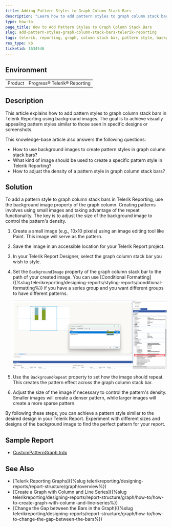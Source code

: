 ```yaml
---
title: Adding Pattern Styles to Graph Column Stack Bars
description: "Learn how to add pattern styles to graph column stack bars using background images in Telerik Reporting."
type: how-to
page_title: How to Add Pattern Styles to Graph Column Stack Bars
slug: add-pattern-styles-graph-column-stack-bars-telerik-reporting
tags: telerik, reporting, graph, column stack bar, pattern style, background image
res_type: kb
ticketid: 1634546
---
```


## Environment

<table>
  <tbody>
    <tr>
      <td>Product</td>
      <td>Progress® Telerik® Reporting</td>
    </tr>
  </tbody>
</table>

## Description

This article explains how to add pattern styles to graph column stack bars in Telerik Reporting using background images. The goal is to achieve visually appealing pattern styles similar to those seen in specific designs or screenshots.

This knowledge-base article also answers the following questions:
- How to use background images to create pattern styles in graph column stack bars?
- What kind of image should be used to create a specific pattern style in Telerik Reporting?
- How to adjust the density of a pattern style in graph column stack bars?

## Solution

To add a pattern style to graph column stack bars in Telerik Reporting, use the background image property of the graph column. Creating patterns involves using small images and taking advantage of the repeat functionality. The key is to adjust the size of the background image to control the pattern's density.

1. Create a small image (e.g., 10x10 pixels) using an image editing tool like Paint. This image will serve as the pattern. 
1. Save the image in an accessible location for your Telerik Report project.
1. In your Telerik Report Designer, select the graph column stack bar you wish to style. 
1. Set the `BackgroundImage` property of the graph column stack bar to the path of your created image. You can use [Conditional Formatting]({%slug telerikreporting/designing-reports/styling-reports/conditional-formatting%}) if you have a series group and you want different groups to have different patterns.

    ![Adding Pattern Styles to Graph Column Stack Bars](images/CustomPatternsGraph.png)
   
1. Use the `BackgroundRepeat` property to set how the image should repeat. This creates the pattern effect across the graph column stack bar.
1. Adjust the size of the image if necessary to control the pattern's density. Smaller images will create a denser pattern, while larger images will create a more sparse pattern.

By following these steps, you can achieve a pattern style similar to the desired design in your Telerik Report. Experiment with different sizes and designs of the background image to find the perfect pattern for your report.

## Sample Report

* [CustomPatternGraph.trdx](https://github.com/telerik/reporting-samples/blob/master/Sample%20Reports/CustomPatternGraph/CustomPatternGraph.trdx) 

## See Also

* [Telerik Reporting Graphs]({%slug telerikreporting/designing-reports/report-structure/graph/overview%})
* [Create a Graph with Column and Line Series]({%slug telerikreporting/designing-reports/report-structure/graph/how-to/how-to-create-graph-with-column-and-line-series%})
* [Change the Gap between the Bars in the Graph]({%slug telerikreporting/designing-reports/report-structure/graph/how-to/how-to-change-the-gap-between-the-bars%})
